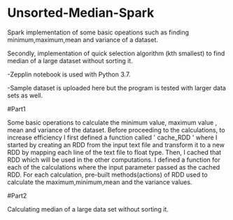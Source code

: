 # Unsorted-Median-Spark

Spark implementation of some basic opeations such as finding minimum,maximum,mean and variance of a dataset.

Secondly, implementation of quick selection algorithm (kth   smallest) to find median of a large dataset without sorting it.

-Zepplin notebook is used with Python 3.7.

-Sample dataset is uploaded here but the program is tested with larger data sets as well.

#Part1

Some basic operations to calculate the minimum value, maximum value , mean and variance of the dataset. Before proceeding to the calculations,
to increase efficiency I first defined a function called ' cache_RDD ' where I started by creating an RDD from the input text file and 
transform it to a new RDD by mapping each line of the text file to float type. Then, I cached that RDD which will be used in the other computations.
I defined a function for each of the calculations where the input parameter passed as the cached RDD.
For each calculation, pre-built methods(actions) of RDD used to calculate the maximum,minimum,mean and the variance values.

#Part2

Calculating median of a large data set without sorting it.
